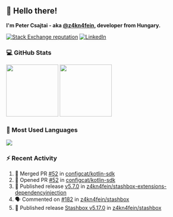 ## 👋 Hello there!

**I'm Peter Csajtai - aka [@z4kn4fein](https://github.com/z4kn4fein), developer from Hungary.**

[![Stack Exchange reputation](https://img.shields.io/stackexchange/stackoverflow/r/8700582?color=orange&label=reputation&logo=stackoverflow&style=for-the-badge)](https://stackoverflow.com/users/8700582)
[![LinkedIn](https://img.shields.io/badge/linkedin-%230077B5.svg?style=for-the-badge&logo=linkedin&logoColor=white)](https://www.linkedin.com/in/csajtai-p%C3%A9ter-45395341/)

### 💻 GitHub Stats

<div>
  <img height="140px" src="https://github-readme-stats-pcsajtai.vercel.app/api?username=z4kn4fein&show_icons=true&hide_border=true&count_private=true&custom_title=Stats&theme=dracula&line_height=24&hide_title=true">
  <img height="140px" src="https://streak-stats.demolab.com?user=z4kn4fein&theme=dracula&hide_border=true">
  
</div>

### :toolbox: Most Used Languages

<img src="https://github-readme-stats-pcsajtai.vercel.app/api/top-langs/?username=z4kn4fein&theme=dracula&hide_border=true&layout=compact&langs_count=8&hide_title=true">

### :zap: Recent Activity

<!--START_SECTION:activity-->
1. 🎉 Merged PR [#52](https://github.com/configcat/kotlin-sdk/pull/52) in [configcat/kotlin-sdk](https://github.com/configcat/kotlin-sdk)
2. 💪 Opened PR [#52](https://github.com/configcat/kotlin-sdk/pull/52) in [configcat/kotlin-sdk](https://github.com/configcat/kotlin-sdk)
3. 🚀 Published release [v5.7.0](https://github.com/z4kn4fein/stashbox-extensions-dependencyinjection/releases/tag/v5.7.0) in [z4kn4fein/stashbox-extensions-dependencyinjection](https://github.com/z4kn4fein/stashbox-extensions-dependencyinjection)
4. 🗣 Commented on [#182](https://github.com/z4kn4fein/stashbox/issues/182#issuecomment-2557236579) in [z4kn4fein/stashbox](https://github.com/z4kn4fein/stashbox)
5. 🚀 Published release [Stashbox v5.17.0](https://github.com/z4kn4fein/stashbox/releases/tag/5.17.0) in [z4kn4fein/stashbox](https://github.com/z4kn4fein/stashbox)
<!--END_SECTION:activity-->

